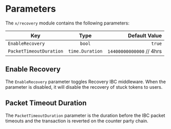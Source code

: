 <!--
order: 4
title: "Recovery parameters"
parent:
  title: "recovery"
-->

# Parameters

The `x/recovery` module contains the following parameters:

| Key                   |      Type       |             Default Value |
| --------------------- | :-------------: | ------------------------: |
| `EnableRecovery`        |     `bool`      |                    `true` |
| `PacketTimeoutDuration` | `time.Duration` | `14400000000000`  // 4hrs |

## Enable Recovery

The `EnableRecovery` parameter toggles Recovery IBC middleware. When the parameter is disabled, it will disable the recovery of stuck tokens to users.

## Packet Timeout Duration

The `PacketTimeoutDuration` parameter is the duration before the IBC packet timeouts and the transaction is reverted on the counter party chain.
